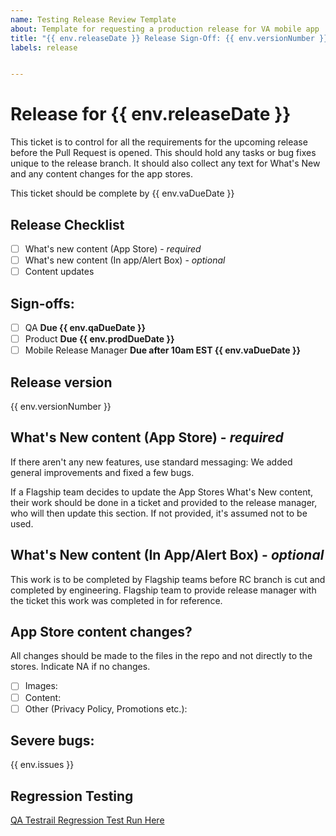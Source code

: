 ```yaml
---
name: Testing Release Review Template
about: Template for requesting a production release for VA mobile app
title: "{{ env.releaseDate }} Release Sign-Off: {{ env.versionNumber }}"
labels: release


---
```


# Release for {{ env.releaseDate }}
This ticket is to control for all the requirements for the upcoming release before the Pull Request is opened. This should hold any tasks or bug fixes unique to the release branch. It should also collect any text for What's New and any content changes for the app stores.

This ticket should be complete by {{ env.vaDueDate }}
## Release Checklist

- [ ] What's new content (App Store) - *required*
- [ ] What's new content (In app/Alert Box) - *optional*
- [ ] Content updates

## Sign-offs: 
<!-- All groups should check the box when they approve --> 
- [ ] QA **Due {{ env.qaDueDate }}**
- [ ] Product **Due {{ env.prodDueDate }}**
- [ ] Mobile Release Manager **Due after 10am EST {{ env.vaDueDate }}** 

## Release version
<!-- Automated value, do not change -->
{{ env.versionNumber }}

## What's New content (App Store) - *required*
<!-- Define the content for the What's New sections of the app stores here -->
If there aren't any new features, use standard messaging: We added general improvements and fixed a few bugs.

If a Flagship team decides to update the App Stores What's New content, their work should be done in a ticket and provided to the release manager, who will then update this section. If not provided, it's assumed not to be used. 

## What's New content (In App/Alert Box) - *optional*
<!-- Define the content for the What's New alert box here -->
This work is to be completed by Flagship teams before RC branch is cut and completed by engineering. Flagship team to provide release manager with the ticket this work was completed in for reference. 

## App Store content changes?
All changes should be made to the files in the repo and not directly to the stores. 
Indicate NA if no changes.

- [ ] Images: 
- [ ] Content:
- [ ] Other (Privacy Policy, Promotions etc.):

## Severe bugs:
<!-- Link any severe bug tickets here and indicate if they need review or if they are scheduled/blocked. Reminder Sev-1 bugs to be fixed immediately, Sev-2 in 1 to 2 sprints after identified, and Sev-3 bugs to be prioritized using the team's tech debt capacity -->
{{ env.issues }}

## Regression Testing
[QA Testrail Regression Test Run Here](^^^Testrail-url^^^)

